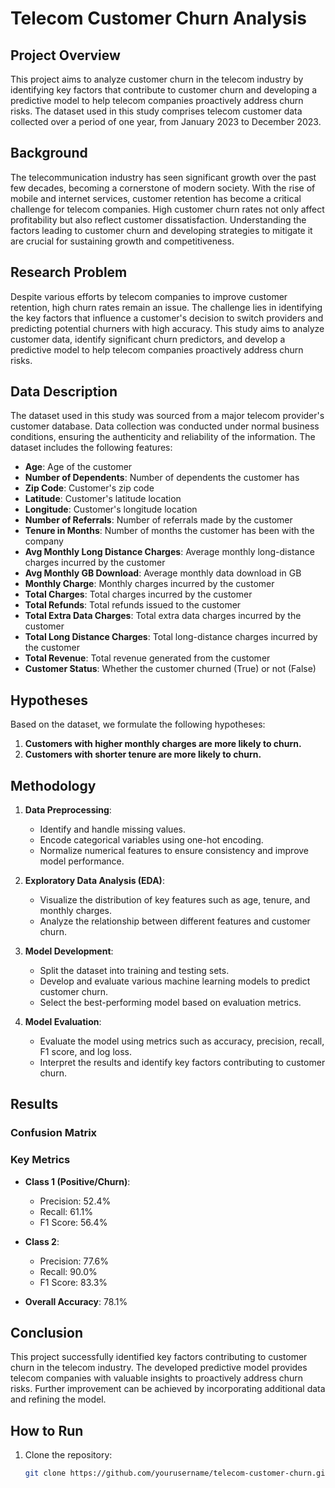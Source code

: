 # Telecom Customer Churn Analysis

## Project Overview

This project aims to analyze customer churn in the telecom industry by identifying key factors that contribute to customer churn and developing a predictive model to help telecom companies proactively address churn risks. The dataset used in this study comprises telecom customer data collected over a period of one year, from January 2023 to December 2023.

## Background

The telecommunication industry has seen significant growth over the past few decades, becoming a cornerstone of modern society. With the rise of mobile and internet services, customer retention has become a critical challenge for telecom companies. High customer churn rates not only affect profitability but also reflect customer dissatisfaction. Understanding the factors leading to customer churn and developing strategies to mitigate it are crucial for sustaining growth and competitiveness.

## Research Problem

Despite various efforts by telecom companies to improve customer retention, high churn rates remain an issue. The challenge lies in identifying the key factors that influence a customer's decision to switch providers and predicting potential churners with high accuracy. This study aims to analyze customer data, identify significant churn predictors, and develop a predictive model to help telecom companies proactively address churn risks.

## Data Description

The dataset used in this study was sourced from a major telecom provider's customer database. Data collection was conducted under normal business conditions, ensuring the authenticity and reliability of the information. The dataset includes the following features:

- **Age**: Age of the customer
- **Number of Dependents**: Number of dependents the customer has
- **Zip Code**: Customer's zip code
- **Latitude**: Customer's latitude location
- **Longitude**: Customer's longitude location
- **Number of Referrals**: Number of referrals made by the customer
- **Tenure in Months**: Number of months the customer has been with the company
- **Avg Monthly Long Distance Charges**: Average monthly long-distance charges incurred by the customer
- **Avg Monthly GB Download**: Average monthly data download in GB
- **Monthly Charge**: Monthly charges incurred by the customer
- **Total Charges**: Total charges incurred by the customer
- **Total Refunds**: Total refunds issued to the customer
- **Total Extra Data Charges**: Total extra data charges incurred by the customer
- **Total Long Distance Charges**: Total long-distance charges incurred by the customer
- **Total Revenue**: Total revenue generated from the customer
- **Customer Status**: Whether the customer churned (True) or not (False)

## Hypotheses

Based on the dataset, we formulate the following hypotheses:

1. **Customers with higher monthly charges are more likely to churn.**
2. **Customers with shorter tenure are more likely to churn.**

## Methodology

1. **Data Preprocessing**:
   - Identify and handle missing values.
   - Encode categorical variables using one-hot encoding.
   - Normalize numerical features to ensure consistency and improve model performance.

2. **Exploratory Data Analysis (EDA)**:
   - Visualize the distribution of key features such as age, tenure, and monthly charges.
   - Analyze the relationship between different features and customer churn.

3. **Model Development**:
   - Split the dataset into training and testing sets.
   - Develop and evaluate various machine learning models to predict customer churn.
   - Select the best-performing model based on evaluation metrics.

4. **Model Evaluation**:
   - Evaluate the model using metrics such as accuracy, precision, recall, F1 score, and log loss.
   - Interpret the results and identify key factors contributing to customer churn.

## Results

### Confusion Matrix


### Key Metrics

- **Class 1 (Positive/Churn)**:
  - Precision: 52.4%
  - Recall: 61.1%
  - F1 Score: 56.4%

- **Class 2**:
  - Precision: 77.6%
  - Recall: 90.0%
  - F1 Score: 83.3%

- **Overall Accuracy**: 78.1%

## Conclusion

This project successfully identified key factors contributing to customer churn in the telecom industry. The developed predictive model provides telecom companies with valuable insights to proactively address churn risks. Further improvement can be achieved by incorporating additional data and refining the model.


## How to Run

1. Clone the repository:
   ```bash
   git clone https://github.com/yourusername/telecom-customer-churn.git
